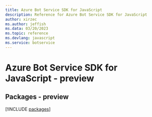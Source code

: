 ```yaml
---
title: Azure Bot Service SDK for JavaScript
description: Reference for Azure Bot Service SDK for JavaScript
author: xirzec
ms.author: jeffish
ms.data: 03/20/2023
ms.topic: reference
ms.devlang: javascript
ms.service: botservice
---
```

# Azure Bot Service SDK for JavaScript - preview
## Packages - preview
[!INCLUDE [packages](bot-service-index.md)]